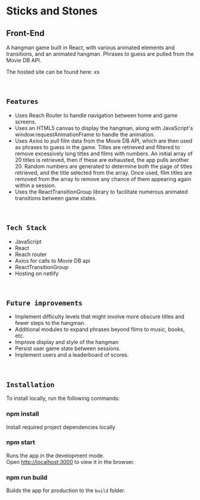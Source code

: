 # Sticks and Stones

## Front-End

A hangman game built in React, with various animated elements and transitions, and an animated hangman. Phrases to guess are pulled from the Movie DB API.

The hosted site can be found here: xx

&nbsp;

## `Features`

- Uses Reach Router to handle navigation between home and game screens.
- Uses an HTML5 canvas to display the hangman, along with JavaScript's window.requestAnimationFrame to handle the animation.
- Uses Axios to pull film data from the Movie DB API, which are then used as phrases to guess in the game. Titles are retrieved and filtered to remove excessively long titles and films with numbers. An initial array of 20 titles is retrieved, then if these are exhausted, the app pulls another 20. Random numbers are generated to determine both the page of titles retrieved, and the title selected from the array. Once used, film titles are removed from the array to remove any chance of them appearing again within a session.
- Uses the ReactTransitionGroup library to facilitate numerous animated transitions between game states.

&nbsp;

## `Tech Stack`

- JavaScript
- React
- Reach router
- Axios for calls to Movie DB api
- ReactTransitionGroup
- Hosting on netlify

&nbsp;

## `Future improvements`

- Implement difficulty levels that might involve more obscure titles and fewer steps to the hangman.
- Additional modules to expand phrases beyond films to music, books, etc.
- Improve display and style of the hangman
- Persist user game state between sessions.
- Implement users and a leaderboard of scores.

&nbsp;

## `Installation`

To install locally, run the following commands:

### npm install

Install required project dependencies locally

### npm start

Runs the app in the development mode.\
Open [http://localhost:3000](http://localhost:3000) to view it in the browser.

### npm run build

Builds the app for production to the `build` folder.
